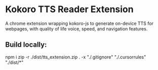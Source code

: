 # Kokoro TTS Reader Extension

A chrome extension wrapping kokoro-js to generate on-device TTS for webpages, with quality of life voice, speed, and navigation features.


## Build locally:
npm i
zip -r ./dist/tts_extension.zip . -x "./.gitignore" "./.cursorrules" "./dist/*"
